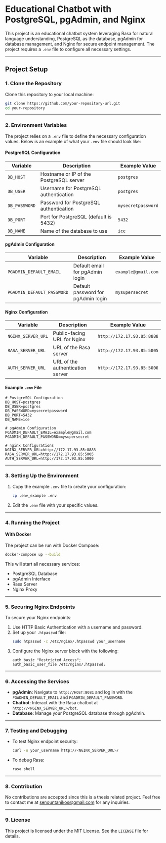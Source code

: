 
# **Educational Chatbot with PostgreSQL, pgAdmin, and Nginx**

This project is an educational chatbot system leveraging Rasa for natural language understanding, PostgreSQL as the database, pgAdmin for database management, and Nginx for secure endpoint management. The project requires a `.env` file to configure all necessary settings.

---

## **Project Setup**

### **1. Clone the Repository**
Clone this repository to your local machine:
```bash
git clone https://github.com/your-repository-url.git
cd your-repository
```

---

### **2. Environment Variables**

The project relies on a `.env` file to define the necessary configuration values. Below is an example of what your `.env` file should look like:

#### **PostgreSQL Configuration**
| Variable      | Description                                 | Example Value          |
|---------------|---------------------------------------------|------------------------|
| `DB_HOST`     | Hostname or IP of the PostgreSQL server     | `postgres`            |
| `DB_USER`     | Username for PostgreSQL authentication      | `postgres`            |
| `DB_PASSWORD` | Password for PostgreSQL authentication      | `mysecretpassword`    |
| `DB_PORT`     | Port for PostgreSQL (default is 5432)       | `5432`                |
| `DB_NAME`     | Name of the database to use                | `ice`                 |

#### **pgAdmin Configuration**
| Variable               | Description                                 | Example Value          |
|------------------------|---------------------------------------------|------------------------|
| `PGADMIN_DEFAULT_EMAIL` | Default email for pgAdmin login             | `example@gmail.com`   |
| `PGADMIN_DEFAULT_PASSWORD` | Default password for pgAdmin login         | `mysupersecret`        |

#### **Nginx Configuration**
| Variable             | Description                                 | Example Value            |
|----------------------|---------------------------------------------|--------------------------|
| `NGINX_SERVER_URL`   | Public-facing URL for Nginx                 | `http://172.17.93.85:8888` |
| `RASA_SERVER_URL`    | URL of the Rasa server                      | `http://172.17.93.85:5005` |
| `AUTH_SERVER_URL`    | URL of the authentication server            | `http://172.17.93.85:5000` |

#### Example `.env` File
```env
# PostgreSQL Configuration
DB_HOST=postgres
DB_USER=postgres
DB_PASSWORD=mysecretpassword
DB_PORT=5432
DB_NAME=ice

# pgAdmin Configuration
PGADMIN_DEFAULT_EMAIL=example@gmail.com
PGADMIN_DEFAULT_PASSWORD=mysupersecret

# nginx Configurations
NGINX_SERVER_URL=http://172.17.93.85:8888
RASA_SERVER_URL=http://172.17.93.85:5005
AUTH_SERVER_URL=http://172.17.93.85:5000
```

---

### **3. Setting Up the Environment**

1. Copy the example `.env` file to create your configuration:
   ```bash
   cp .env_example .env
   ```

2. Edit the `.env` file with your specific values.

---

### **4. Running the Project**

#### **With Docker**
The project can be run with Docker Compose:
```bash
docker-compose up --build
```

This will start all necessary services:
- PostgreSQL Database
- pgAdmin Interface
- Rasa Server
- Nginx Proxy

---

### **5. Securing Nginx Endpoints**
To secure your Nginx endpoints:
1. Use HTTP Basic Authentication with a username and password.
2. Set up your `.htpasswd` file:
   ```bash
   sudo htpasswd -c /etc/nginx/.htpasswd your_username
   ```
3. Configure the Nginx server block with the following:
   ```nginx
   auth_basic "Restricted Access";
   auth_basic_user_file /etc/nginx/.htpasswd;
   ```

---

### **6. Accessing the Services**
- **pgAdmin**: Navigate to `http://HOST:8081` and log in with the `PGADMIN_DEFAULT_EMAIL` and `PGADMIN_DEFAULT_PASSWORD`.
- **Chatbot**: Interact with the Rasa chatbot at `http://<NGINX_SERVER_URL>/bot`.
- **Database**: Manage your PostgreSQL database through pgAdmin.

---

### **7. Testing and Debugging**

- To test Nginx endpoint security:
  ```bash
  curl -u your_username http://<NGINX_SERVER_URL>/
  ```

- To debug Rasa:
  ```bash
  rasa shell
  ```

---

### **8. Contribution**
No contributions are accepted since this is a thesis related project. Feel free to contact me at senountanikos@gmail.com for any inquiries.

---

### **9. License**
This project is licensed under the MIT License. See the `LICENSE` file for details.

